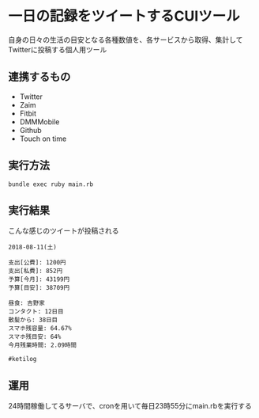# 一日の記録をツイートするCUIツール

自身の日々の生活の目安となる各種数値を、各サービスから取得、集計してTwitterに投稿する個人用ツール

## 連携するもの

- Twitter
- Zaim
- Fitbit
- DMMMobile
- Github
- Touch on time

## 実行方法

```
bundle exec ruby main.rb
```

## 実行結果

こんな感じのツイートが投稿される

```
2018-08-11(土)

支出[公費]: 1200円
支出[私費]: 852円
予算[今月]: 43199円
予算[目安]: 38709円

昼食: 吉野家
コンタクト: 12日目
散髪から: 38日目
スマホ残容量: 64.67%
スマホ残目安: 64%
今月残業時間: 2.09時間

#ketilog
```

## 運用

24時間稼働してるサーバで、cronを用いて毎日23時55分にmain.rbを実行する
